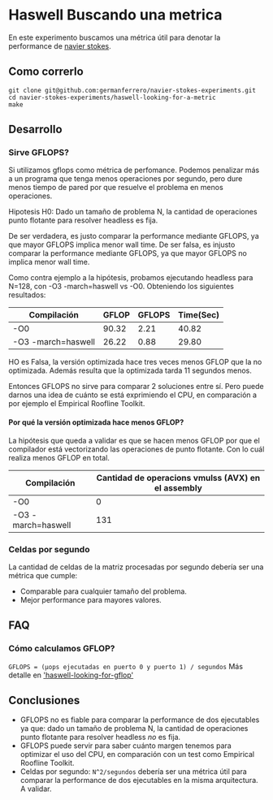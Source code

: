 # Haswell Buscando una metrica
En este experimento buscamos una métrica útil para denotar la performance de [navier stokes](https://github.com/germanferrero/navier-stokes).

## Como correrlo
```
git clone git@github.com:germanferrero/navier-stokes-experiments.git
cd navier-stokes-experiments/haswell-looking-for-a-metric
make
```

## Desarrollo
### Sirve GFLOPS?
Si utilizamos gflops como métrica de perfomance. Podemos penalizar más a un programa que tenga menos operaciones por segundo, pero dure menos tiempo de pared por que resuelve el problema en menos operaciones.

Hipotesis H0: Dado un tamaño de problema N, la cantidad de operaciones punto flotante para resolver headless es fija.

De ser verdadera, es justo comparar la performance mediante GFLOPS, ya que
mayor GFLOPS implica menor wall time.
De ser falsa, es injusto comparar la performance mediante GFLOPS, ya que
mayor GFLOPS no implica menor wall time.

Como contra ejemplo a la hipótesis, probamos ejecutando headless para N=128, con -O3 -march=haswell vs -O0. Obteniendo los siguientes resultados:

|Compilación|GFLOP|GFLOPS|Time(Sec)|
|-----------|-----|------|---------|
|-O0|90.32|2.21|40.82|
|-O3 -march=haswell|26.22|0.88|29.80|

HO es Falsa, la versión optimizada hace tres veces menos GFLOP que la no optimizada.
Además resulta que la optimizada tarda 11 segundos menos.

Entonces GFLOPS no sirve para comparar 2 soluciones entre sí. Pero puede darnos una idea de cuánto se está exprimiendo el CPU, en comparación a por ejemplo el Empirical Roofline Toolkit.

#### Por qué la versión optimizada hace menos GFLOP?
La hipótesis que queda a validar es que se hacen menos GFLOP por que el compilador está vectorizando las operaciones de punto flotante.
Con lo cuál realiza menos GFLOP en total.

|Compilación|Cantidad de operacions vmulss (AVX) en el assembly|
|-----------|-----------------------------------|
|-O0|0|
|-O3 -march=haswell| 131|


### Celdas por segundo
La cantidad de celdas de la matriz procesadas por segundo debería ser una métrica que cumple:
 - Comparable para cualquier tamaño del problema.
 - Mejor performance para mayores valores.

## FAQ
### Cómo calculamos GFLOP?
`GFLOPS = (µops ejecutadas en puerto 0 y puerto 1) / segundos`
Más detalle en ['haswell-looking-for-gflop']('../haswell-looking-for-gflop')

## Conclusiones
- GFLOPS no es fiable para comparar la performance de dos ejecutables ya que: dado un tamaño de problema N, la cantidad de operaciones punto flotante para resolver headless *no* es fija.
- GFLOPS puede servir para saber cuánto margen tenemos para optimizar el uso del CPU, en comparación con un test como Empirical Roofline Toolkit.
- Celdas por segundo: `N^2/segundos` debería ser una métrica útil para comparar la performance de dos ejecutables en la misma arquitectura. A validar.